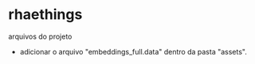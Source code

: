 # rhaethings
arquivos do projeto

* adicionar o arquivo "embeddings_full.data" dentro da pasta "assets".
